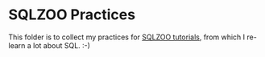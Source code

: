 # SQLZOO Practices

This folder is to collect my practices for [SQLZOO tutorials](http://sqlzoo.net/wiki/SQL_Tutorial), from which I re-learn a lot about SQL. :-)
